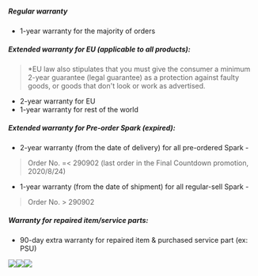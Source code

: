 ##### Regular warranty
-   1-year warranty for the majority of orders  


##### Extended warranty for EU (applicable to all products):

> *EU law also stipulates that you must give the consumer a minimum 2-year guarantee (legal guarantee) as a protection against faulty goods, or goods that don't look or work as advertised.

-   2-year warranty for EU
-   1-year warranty for rest of the world


##### Extended warranty for Pre-order Spark (expired):

-   2-year warranty (from the date of delivery) for all pre-ordered Spark - 

> Order No. =< 290902 (last order in the Final Countdown promotion, 2020/8/24)

-   1-year warranty (from the date of shipment) for all regular-sell Spark - 

> Order No. > 290902


##### Warranty for repaired item/service parts:

-   90-day extra warranty for repaired item & purchased service part (ex: PSU)

![](https://lh5.googleusercontent.com/p570UcnU7pxCZtWsXNwzjwq7XyMG6pPCUfZ1mkQjzJr7Z4UVfYXPyarlsBfFY70w-chvSOQXRW3xl9blKga2EdrjtkQW4gtw36V605KLnEcMeFMNh1QobPJsjmLbmaMGZeIsKU7hYQN503_Zn48qxbOcSGMkwuC2mTo2dSQysv5-Qi54kDcrl9KG3AKI)![](https://lh4.googleusercontent.com/4JqUnWCkOac8gAxRPYarswDpDkCXbEHSLfFpoOqL8_dnpYQ6RXPZOJYWyGSw6iMjYTyPm0vi4M2fGjltSuaW_nO4CURZNsRauj4EHgs3Qskkuh-LR2rlQXQYx4BrEGm5v2tOyi_rLkZg3Rrqd4w1B1mOrdRJlcE55-SYeD0yUgooQSymFdI70ZjBmtz-)![](https://lh3.googleusercontent.com/rM2XyTGVUxozrkoZT7SYBHgCWr6NTDKGgwdx3ET7akDIzup7Rmi5z12zSday3Ra-S7fwL1UtnduZ9CqMBV23yOCIpDulq_eUbPqy4Jk9Nrdyb9h_t3RWGG0pWoeRDO2gP4Xd4cOUX9wiMTlyoEIN-4KnxeJktrmGolMib-LDMItsz3GjMKM-Nz6G9D0_)